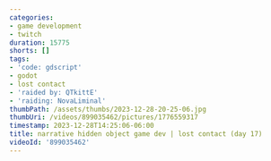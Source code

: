 ```yaml
---
categories:
- game development
- twitch
duration: 15775
shorts: []
tags:
- 'code: gdscript'
- godot
- lost contact
- 'raided by: QTkittE'
- 'raiding: NovaLiminal'
thumbPath: /assets/thumbs/2023-12-28-20-25-06.jpg
thumbUri: /videos/899035462/pictures/1776559317
timestamp: 2023-12-28T14:25:06-06:00
title: narrative hidden object game dev | lost contact (day 17)
videoId: '899035462'
---
```

